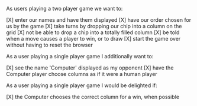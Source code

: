 As users playing a two player game we want to:

[X]    enter our names and have them displayed
[X]    have our order chosen for us by the game
[X]    take turns by dropping our chip into a column on the grid
[X]    not be able to drop a chip into a totally filled column
[X]    be told when a move causes a player to win, or to draw
[X]    start the game over without having to reset the browser

As a user playing a single player game I additionally want to:

[X]    see the name 'Computer' displayed as my opponent
[X]    have the Computer player choose columns as if it were a human player

As a user playing a single player game I would be delighted if:

[X]    the Computer chooses the correct column for a win, when possible